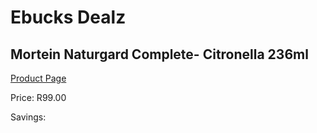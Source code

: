 
# Ebucks Dealz
## Mortein Naturgard Complete- Citronella 236ml
[Product Page](https://www.ebucks.com/web/shop/productSelected.do?prodId=602897669&catId=908607666)

Price: R99.00

Savings: 


	